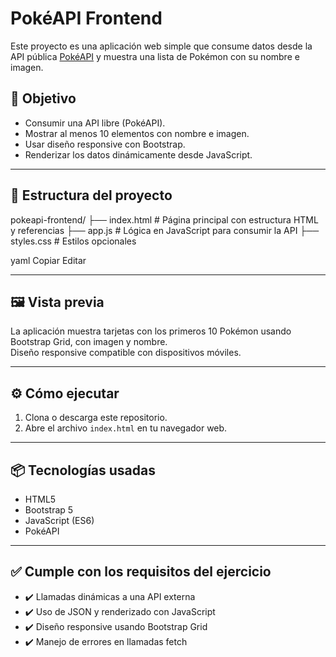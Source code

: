# PokéAPI Frontend

Este proyecto es una aplicación web simple que consume datos desde la API pública [PokéAPI](https://pokeapi.co/) y muestra una lista de Pokémon con su nombre e imagen.

## 🚀 Objetivo

- Consumir una API libre (PokéAPI).
- Mostrar al menos 10 elementos con nombre e imagen.
- Usar diseño responsive con Bootstrap.
- Renderizar los datos dinámicamente desde JavaScript.

---

## 📁 Estructura del proyecto

pokeapi-frontend/
├── index.html # Página principal con estructura HTML y referencias
├── app.js # Lógica en JavaScript para consumir la API
├── styles.css # Estilos opcionales

yaml
Copiar
Editar

---

## 🖼️ Vista previa

La aplicación muestra tarjetas con los primeros 10 Pokémon usando Bootstrap Grid, con imagen y nombre.  
Diseño responsive compatible con dispositivos móviles.

---

## ⚙️ Cómo ejecutar

1. Clona o descarga este repositorio.
2. Abre el archivo `index.html` en tu navegador web.

---

## 📦 Tecnologías usadas

- HTML5
- Bootstrap 5
- JavaScript (ES6)
- PokéAPI

---

## ✅ Cumple con los requisitos del ejercicio

- ✔️ Llamadas dinámicas a una API externa
- ✔️ Uso de JSON y renderizado con JavaScript
- ✔️ Diseño responsive usando Bootstrap Grid
- ✔️ Manejo de errores en llamadas fetch
